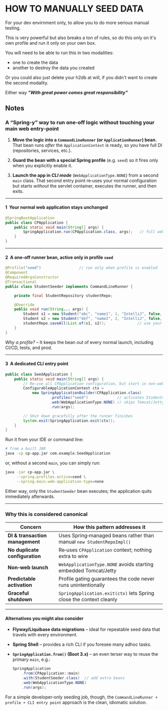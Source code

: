 # HOW TO MANUALLY SEED DATA

For your dev envirnment only, to allow you to do more serious manual testing.

This is very powerful but also breaks a ton of rules, so do this only on it's own profile and run it only on your own box.

You will need to be able to run this in two modalities:
  - one to create the data
  - another to destroy the data you created

Or you could also just delete your h2db at will, if you didn't want to create the second modality.

Either way _**"With great power comes great responsibility"**_

## Notes

### A “Spring‑y” way to run one‑off logic without touching your main web entry‑point

1. **Move the logic into a `CommandLineRunner` (or `ApplicationRunner`) bean.**
   That bean runs *after* the `ApplicationContext` is ready, so you have full DI (repositories, services, etc.).

2. **Guard the bean with a special Spring profile** (e.g. `seed`) so it fires only when you explicitly enable it.

3. **Launch the app in *CLI mode*** (`WebApplicationType.NONE`) from a second `main` class.
   That second entry point re‑uses your normal configuration but starts *without* the servlet container, executes the runner, and then exits.

---

#### 1  Your normal web application stays unchanged

```java
@SpringBootApplication
public class CPApplication {
    public static void main(String[] args) {
        SpringApplication.run(CPApplication.class, args);   // full web stack
    }
}
```

---

#### 2  A one‑off runner bean, active only in profile `seed`

```java
@Profile("seed")                 // run only when profile is enabled
@Component
@RequiredArgsConstructor
@Transactional
public class StudentSeeder implements CommandLineRunner {

    private final StudentRepository studentRepo;

    @Override
    public void run(String... args) {
        Student s1 = new Student("abc", "name1", 1, "IntelliJ", false, "mentor1", null);
        Student s2 = new Student("def", "name2", 2, "IntelliJ", false, "mentor2", null);
        studentRepo.saveAll(List.of(s1, s2));              // use your repo as usual
    }
}
```

*Why a profile?* – It keeps the bean out of every normal launch, including CI/CD, tests, and prod.

---

#### 3  A dedicated CLI entry point

```java
public class SeedApplication {
    public static void main(String[] args) {
        // Re‑use all CPApplication configuration, but start in non‑web mode
        ConfigurableApplicationContext ctx =
            new SpringApplicationBuilder(CPApplication.class)
                    .profiles("seed")             // activates StudentSeeder
                    .web(WebApplicationType.NONE) // skips Tomcat/Jetty
                    .run(args);

        // Shut down gracefully after the runner finishes
        System.exit(SpringApplication.exit(ctx));
    }
}
```

Run it from your IDE or command line:

```bash
# from a built JAR
java -cp cp‑app.jar com.example.SeedApplication
```

or, without a second `main`, you can simply run:

```bash
java -jar cp‑app.jar \
     --spring.profiles.active=seed \
     --spring.main.web-application-type=none
```

Either way, only the `StudentSeeder` bean executes; the application quits immediately afterwards.

---

### Why this is considered canonical

| Concern                         | How this pattern addresses it                                        |
| ------------------------------- | -------------------------------------------------------------------- |
| **DI & transaction management** | Uses Spring‑managed beans rather than manual `new StudentRepoImpl()` |
| **No duplicate configuration**  | Re‑uses `CPApplication` context; nothing extra to wire               |
| **Non‑web launch**              | `WebApplicationType.NONE` avoids starting embedded Tomcat/Jetty      |
| **Predictable activation**      | Profile gating guarantees the code never runs unintentionally        |
| **Graceful shutdown**           | `SpringApplication.exit(ctx)` lets Spring close the context cleanly  |

---

#### Alternatives you might also consider

* **Flyway/Liquibase data migrations** – ideal for repeatable seed data that travels with every environment.
* **Spring Shell** – provides a rich CLI if you foresee many adhoc tasks.
* **`SpringApplication.from()` (Boot 3.x)** – an even terser way to reuse the primary `main`, e.g.:

  ```java
  SpringApplication
      .from(CPApplication::main)
      .with(StudentSeeder.class)  // add extra beans
      .web(WebApplicationType.NONE)
      .run(args);
  ```

For a simple developer‑only seeding job, though, the `CommandLineRunner + profile + CLI entry point` approach is the clean, idiomatic solution.
